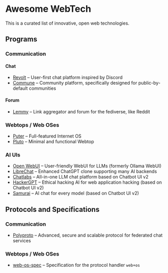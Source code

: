 # Awesome WebTech

This is a curated list of innovative, open web technologies.

## Programs

### Communication

#### Chat

- [Revolt](https://github.com/revoltchat) – User-first chat platform inspired by Discord
- [Commune](https://github.com/commune-os) – Community platform, specifically designed for public-by-default communities

#### Forum

- [Lemmy](https://github.com/LemmyNet/lemmy) – Link aggregator and forum for the fediverse, like Reddit

### Webtops / Web OSes

- [Puter](https://github.com/HeyPuter) – Full-featured Internet OS
- [Pluto](https://github.com/zeondev/pluto) – Minimal and functional Webtop

### AI UIs

- [Open WebUI](https://github.com/open-webui/open-webui) – User-friendly WebUI for LLMs (formerly Ollama WebUI)
- [LibreChat](https://github.com/danny-avila/LibreChat) – Enhanced ChatGPT clone supporting many AI backends
- [Chatlabs](https://github.com/writingmate/chatlabs) – All-in-one LLM chat platform based on Chatbot UI v2
- [HackerGPT](https://github.com/Hacker-GPT/HackerGPT-2.0) – Ethical hacking AI for web application hacking (based on Chatbot UI v2)
- [Samurai](https://github.com/Jonneal3/samurai-v1/tree/samurai) – AI chat for every model (based on Chatbot UI v2)

## Protocols and Specifications

### Communication

- [Polyproto](https://docs.polyphony.chat) – Advanced, secure and scalable protocol for federated chat services

### Webtops / Web OSes

- [web-os-spec](https://github.com/use-pluto/web-os-spec) – Specification for the protocol handler `web+os`
